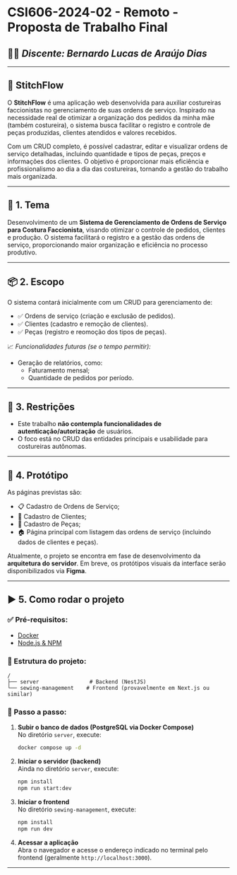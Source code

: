 # **CSI606-2024-02 - Remoto - Proposta de Trabalho Final**

## 🧑‍🎓 *Discente: Bernardo Lucas de Araújo Dias*

---

## 🧵 StitchFlow

O **StitchFlow** é uma aplicação web desenvolvida para auxiliar costureiras faccionistas no gerenciamento de suas ordens de serviço. Inspirado na necessidade real de otimizar a organização dos pedidos da minha mãe (também costureira), o sistema busca facilitar o registro e controle de peças produzidas, clientes atendidos e valores recebidos.

Com um CRUD completo, é possível cadastrar, editar e visualizar ordens de serviço detalhadas, incluindo quantidade e tipos de peças, preços e informações dos clientes. O objetivo é proporcionar mais eficiência e profissionalismo ao dia a dia das costureiras, tornando a gestão do trabalho mais organizada.

---

## 📌 1. Tema

Desenvolvimento de um **Sistema de Gerenciamento de Ordens de Serviço para Costura Faccionista**, visando otimizar o controle de pedidos, clientes e produção. O sistema facilitará o registro e a gestão das ordens de serviço, proporcionando maior organização e eficiência no processo produtivo.

---

## 📦 2. Escopo

O sistema contará inicialmente com um CRUD para gerenciamento de:

- ✅ Ordens de serviço (criação e exclusão de pedidos).
- ✅ Clientes (cadastro e remoção de clientes).
- ✅ Peças (registro e reomoção dos tipos de peças).

📈 *Funcionalidades futuras (se o tempo permitir):*

- Geração de relatórios, como:
    - Faturamento mensal;
    - Quantidade de pedidos por período.

---

## 🚫 3. Restrições

- Este trabalho **não contempla funcionalidades de autenticação/autorização** de usuários.
- O foco está no CRUD das entidades principais e usabilidade para costureiras autônomas.

---

## 🧪 4. Protótipo

As páginas previstas são:

- 📋 Cadastro de Ordens de Serviço;
- 👥 Cadastro de Clientes;
- 🧶 Cadastro de Peças;
- 🏠 Página principal com listagem das ordens de serviço (incluindo dados de clientes e peças).

Atualmente, o projeto se encontra em fase de desenvolvimento da **arquitetura do servidor**. Em breve, os protótipos visuais da interface serão disponibilizados via **Figma**.

---

## ▶️ 5. Como rodar o projeto

### ✅ Pré-requisitos:

- [Docker](https://www.docker.com/)
- [Node.js & NPM](https://nodejs.org/)

### 📁 Estrutura do projeto:
```
/
├── server                # Backend (NestJS)
└── sewing-management    # Frontend (provavelmente em Next.js ou similar)
```

### 🧩 Passo a passo:

1. **Subir o banco de dados (PostgreSQL via Docker Compose)**  
   No diretório `server`, execute:
   ```bash
   docker compose up -d
   ```

2. **Iniciar o servidor (backend)**  
   Ainda no diretório `server`, execute:
   ```bash
   npm install
   npm run start:dev
   ```

3. **Iniciar o frontend**  
   No diretório `sewing-management`, execute:
   ```bash
   npm install
   npm run dev
   ```

4. **Acessar a aplicação**  
   Abra o navegador e acesse o endereço indicado no terminal pelo frontend (geralmente `http://localhost:3000`).

---
